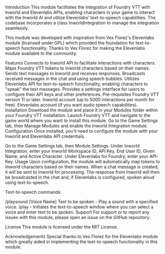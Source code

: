 Introduction
This module facilitates the integration of Foundry VTT with Inworld and Elevenlabs APIs, enabling characters in your game to interact with the Inworld AI and utilize Elevenlabs' text-to-speech capabilities. The codebase incorporates a class InworldIntegration to manage the integration seamlessly.

This module was developed with inspiration from Vex Florez's Elevenlabs module (licensed under GPL) which provided the foundation for text-to-speech functionality. Thanks to Vex Florez for making the Elevenlabs module available to the community.

Features
Connects to Inworld API to facilitate interactions with characters.
Maps Foundry VTT tokens to Inworld characters based on their names.
Sends text messages to Inworld and receives responses.
Broadcasts received messages in the chat and using speech bubbles.
Utilizes Elevenlabs API for text-to-speech functionality, enabling characters to "speak" the text messages.
Provides a settings interface for users to configure their API keys and other preferences.
Pre-requisites
Foundry VTT version 11 or later.
Inworld account (up to 5000 interactions per month for free).
Elevenlabs account (if you want audio speech capabilities).
Installation
Download the module and place it in your Modules folder within your Foundry VTT installation.
Launch Foundry VTT and navigate to the game world where you want to install this module.
Go to the Game Settings tab, then Manage Modules and enable the Inworld Integration module.
Configuration
Once installed, you'll need to configure the module with your Inworld and Elevenlabs API credentials.

Go to the Game Settings tab, then Module Settings.
Under Inworld Integration, enter your Inworld Workspace ID, API Key, End User ID, Given Name, and Active Character.
Under Elevenlabs for Foundry, enter your API-Key.
Usage
Upon configuration, the module will automatically map tokens to Inworld characters based on their names. When a chat message is created, it will be sent to Inworld for processing. The response from Inworld will then be broadcasted in the chat and, if Elevenlabs is configured, spoken aloud using text-to-speech.

Text-to-speech commands:

/playsound [Voice Name] Text to be spoken - Play a sound with a specified voice.
/play - Initiates the text-to-speech window where you can select a voice and enter text to be spoken.
Support
For support or to report any issues with this module, please open an issue on the GitHub repository.

License
This module is licensed under the MIT License.

Acknowledgements
Special thanks to Vex Florez for the Elevenlabs module which greatly aided in implementing the text-to-speech functionality in this module.